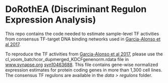 # DoRothEA (Discriminant Regulon Expression Analysis)

This repo contains the code needed to estimate sample-level TF activities from consensus TF-target DNA binding networks used in  [Garcia-Alonso et al 2017](https://www.biorxiv.org/content/early/2017/04/21/129478).

To reproduce the TF activities from [Garcia-Alonso et al 2017](https://www.biorxiv.org/content/early/2017/04/21/129478), please use the cl_voom_batchcor_dupmerged_KDCFgenenorm.rdata file in www.synapse.org [syn10463688](https://www.synapse.org/#!Synapse:syn10463688/wiki/463140). This file contains gene-wise normalized expression estimates for protein coding genes in more than 1,300 cell lines. The consensus TF regulons are available in the _data > regulons_ folder.

